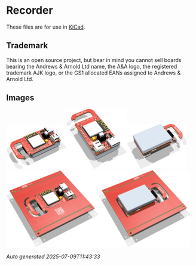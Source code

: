 # Recorder

These files are for use in [KiCad](https://www.kicad.org).

## Trademark

This is an open source project, but bear in mind you cannot sell boards bearing the Andrews & Arnold Ltd name, the A&A logo, the registered trademark AJK logo, or the GS1 allocated EANs assigned to Andrews & Arnold Ltd.

## Images

<img src='Recorder.png' width=32%><img src='Recorder-90.png' width=32%><img src='Recorder-bottom.png' width=32%>
<img src='Recorder-panel.png' width=49%><img src='Recorder-panel-bottom.png' width=49%>

*Auto generated 2025-07-09T11:43:33*
